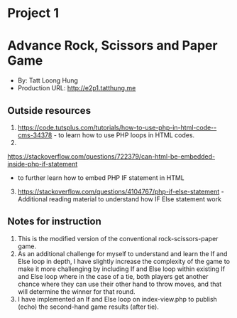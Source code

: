 # Project 1 
# Advance Rock, Scissors and Paper Game
+ By: Tatt Loong Hung
+ Production URL: <http://e2p1.tatthung.me>

## Outside resources
1. https://code.tutsplus.com/tutorials/how-to-use-php-in-html-code--cms-34378 - to 
learn how to use PHP loops in HTML codes.
2. 
https://stackoverflow.com/questions/722379/can-html-be-embedded-inside-php-if-statement 
- to further learn how to embed PHP IF statement in HTML
3. https://stackoverflow.com/questions/4104767/php-if-else-statement - Additional 
reading material to understand how IF Else statement work 

## Notes for instruction
1. This is the modified version of the conventional rock-scissors-paper game.
2. As an additional challenge for myself to understand and learn the If and Else loop in depth, I have slightly increase the complexity of the game to make it more challenging by including If and Else 
loop within existing If and Else loop where in the case of a tie, both players get another chance where they can use their other hand to throw moves, and that will determine the winner for that round.
3. I have implemented an If and Else loop on index-view.php to publish (echo) the second-hand game results (after tie).
